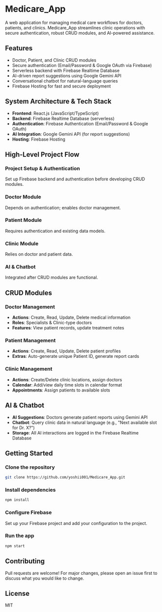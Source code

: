 # Medicare_App

A web application for managing medical care workflows for doctors, patients, and clinics. Medicare_App streamlines clinic operations with secure authentication, robust CRUD modules, and AI-powered assistance.

## Features

- Doctor, Patient, and Clinic CRUD modules
- Secure authentication (Email/Password & Google OAuth via Firebase)
- Serverless backend with Firebase Realtime Database
- AI-driven report suggestions using Google Gemini API
- Conversational chatbot for natural-language queries
- Firebase Hosting for fast and secure deployment

## System Architecture & Tech Stack

- **Frontend**: React.js (JavaScript/TypeScript)
- **Backend**: Firebase Realtime Database (serverless)
- **Authentication**: Firebase Authentication (Email/Password & Google OAuth)
- **AI Integration**: Google Gemini API (for report suggestions)
- **Hosting**: Firebase Hosting

## High-Level Project Flow

### Project Setup & Authentication
Set up Firebase backend and authentication before developing CRUD modules.

### Doctor Module
Depends on authentication; enables doctor management.

### Patient Module
Requires authentication and existing data models.

### Clinic Module
Relies on doctor and patient data.

### AI & Chatbot
Integrated after CRUD modules are functional.

## CRUD Modules

### Doctor Management
- **Actions**: Create, Read, Update, Delete medical information
- **Roles**: Specialists & Clinic-type doctors
- **Features**: View patient records, update treatment notes

### Patient Management
- **Actions**: Create, Read, Update, Delete patient profiles
- **Extras**: Auto-generate unique Patient ID, generate report cards

### Clinic Management
- **Actions**: Create/Delete clinic locations, assign doctors
- **Calendar**: Add/view daily time slots in calendar format
- **Appointments**: Assign patients to available slots

## AI & Chatbot

- **AI Suggestions**: Doctors generate patient reports using Gemini API
- **Chatbot**: Query clinic data in natural language (e.g., "Next available slot for Dr. X?")
- **Storage**: All AI interactions are logged in the Firebase Realtime Database

## Getting Started

### Clone the repository
```sh
git clone https://github.com/yoshii001/Medicare_App.git
```

### Install dependencies
```sh
npm install
```

### Configure Firebase
Set up your Firebase project and add your configuration to the project.

### Run the app
```sh
npm start
```

## Contributing

Pull requests are welcome! For major changes, please open an issue first to discuss what you would like to change.

## License

MIT

